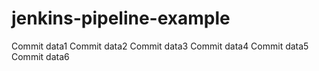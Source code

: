 # jenkins-pipeline-example

Commit data1
Commit data2
Commit data3
Commit data4
Commit data5
Commit data6
